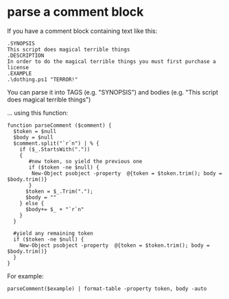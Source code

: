 # parse a comment block

If you have a comment block containing text like this:

    .SYNOPSIS
    This script does magical terrible things
    .DESCRIPTION
    In order to do the magical terrible things you must first purchase a license
    .EXAMPLE
    .\dothing.ps1 "TERROR!"

You can parse it into TAGS (e.g. "SYNOPSIS") and bodies (e.g. "This script does magical terrible things")

... using this function:


    function parseComment ($comment) {
      $token = $null
      $body = $null
      $comment.split("`r`n") | % {
        if ($_.StartsWith(".")) 
        {
           #new token, so yield the previous one
           if ($token -ne $null) {
            New-Object psobject -property  @{token = $token.trim(); body = $body.trim()}
           }
          $token = $_.Trim(".");
          $body = ""
        } else {
          $body+= $_ + "`r`n"
        }
      }
      
      #yield any remaining token
      if ($token -ne $null) {
        New-Object psobject -property  @{token = $token.trim(); body = $body.trim()}
      }
    }

For example: 

    parseComment($example) | format-table -property token, body -auto